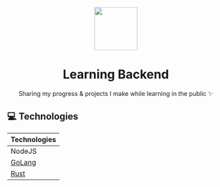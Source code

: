 <div align="center">
  <img src="https://github.com/xkrishguptaa.png" height="100px" width="100px" />
  <br />
  <h1>Learning Backend</h1>
  <p>Sharing my progress & projects I make while learning in the public ✨</p>
</div>

## 💻 Technologies

| Technologies |
| ------------ |
| NodeJS       |
| [GoLang](https://github.com/xkrishguptaa/learning/tree/main/backend/golang) |
| [Rust](https://github.com/xkrishguptaa/learning/tree/main/backend/rust) |
